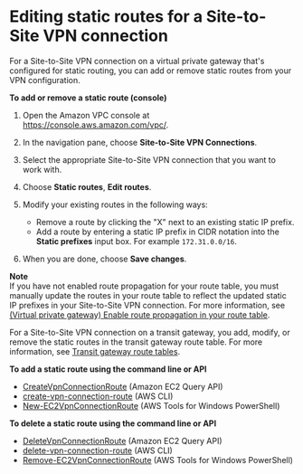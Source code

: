 # Editing static routes for a Site\-to\-Site VPN connection<a name="vpn-edit-static-routes"></a>

For a Site\-to\-Site VPN connection on a virtual private gateway that's configured for static routing, you can add or remove static routes from your VPN configuration\. 

**To add or remove a static route \(console\)**

1. Open the Amazon VPC console at [https://console\.aws\.amazon\.com/vpc/](https://console.aws.amazon.com/vpc/)\.

1. In the navigation pane, choose **Site\-to\-Site VPN Connections**\.

1. Select the appropriate Site\-to\-Site VPN connection that you want to work with\.

1. Choose **Static routes**, **Edit routes**\. 

1. Modify your existing routes in the following ways:
   + Remove a route by clicking the "X" next to an existing static IP prefix\.
   + Add a route by entering a static IP prefix in CIDR notation into the **Static prefixes** input box\. For example `172.31.0.0/16`\. 

1. When you are done, choose **Save changes**\.

**Note**  
If you have not enabled route propagation for your route table, you must manually update the routes in your route table to reflect the updated static IP prefixes in your Site\-to\-Site VPN connection\. For more information, see [\(Virtual private gateway\) Enable route propagation in your route table](SetUpVPNConnections.md#vpn-configure-routing)\.

For a Site\-to\-Site VPN connection on a transit gateway, you add, modify, or remove the static routes in the transit gateway route table\. For more information, see [Transit gateway route tables](https://docs.aws.amazon.com/vpc/latest/tgw/tgw-route-tables.html)\.

**To add a static route using the command line or API**
+ [CreateVpnConnectionRoute](https://docs.aws.amazon.com/AWSEC2/latest/APIReference/ApiReference-query-CreateVpnConnectionRoute.html) \(Amazon EC2 Query API\)
+ [create\-vpn\-connection\-route](https://docs.aws.amazon.com/cli/latest/reference/ec2/create-vpn-connection-route.html) \(AWS CLI\)
+ [New\-EC2VpnConnectionRoute](https://docs.aws.amazon.com/powershell/latest/reference/items/New-EC2VpnConnectionRoute.html) \(AWS Tools for Windows PowerShell\)

**To delete a static route using the command line or API**
+ [DeleteVpnConnectionRoute](https://docs.aws.amazon.com/AWSEC2/latest/APIReference/ApiReference-query-DeleteVpnConnectionRoute.html) \(Amazon EC2 Query API\)
+ [delete\-vpn\-connection\-route](https://docs.aws.amazon.com/cli/latest/reference/ec2/delete-vpn-connection-route.html) \(AWS CLI\)
+ [Remove\-EC2VpnConnectionRoute](https://docs.aws.amazon.com/powershell/latest/reference/items/Remove-EC2VpnConnectionRoute.html) \(AWS Tools for Windows PowerShell\)